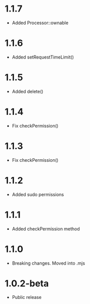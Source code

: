 1.1.7
======================================
- Added Processor::ownable

1.1.6
======================================
- Added setRequestTimeLimit()

1.1.5
======================================
- Added delete()

1.1.4
======================================
- Fix checkPermission()

1.1.3
======================================
- Fix checkPermission()

1.1.2
======================================
- Added sudo permissions

1.1.1
======================================
- Added checkPermission method

1.1.0
======================================
- Breaking changes. Moved into .mjs

1.0.2-beta
======================================
- Public release
